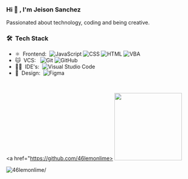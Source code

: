 ### Hi 👋 , I'm Jeison Sanchez

Passionated about technology, coding and being creative.

### 🛠 &nbsp;Tech Stack

- ⚛️ &nbsp;Frontend:&nbsp;
  ![JavaScript](https://img.shields.io/badge/-JavaScript-0A1A2F?style=flat&logo=javascript)
  ![CSS](https://img.shields.io/badge/-JavaScript-0A1A2F?style=flat&logo=javascript)
  ![HTML](https://img.shields.io/badge/-JavaScript-0A1A2F?style=flat&logo=javascript)
  ![VBA](https://img.shields.io/badge/-JavaScript-0A1A2F?style=flat&logo=javascript)
- 🐱 &nbsp;VCS: &nbsp;
  ![Git](https://img.shields.io/badge/-Git-0A1A2F?style=flat&logo=git)
  ![GitHub](https://img.shields.io/badge/-GitHub-0A1A2F?style=flat&logo=github)
- 👨‍💻 &nbsp;IDE's:&nbsp;
  ![Visual Studio Code](https://img.shields.io/badge/-Visual%20Studio%20Code-0A1A2F?style=flat&logo=visual-studio-code&logoColor=007ACC)
- 🎨 &nbsp;Design:&nbsp;
  ![Figma](https://img.shields.io/badge/-Figma-0A1A2F?style=flat&logo=figma)

<br/>

<a href="https://github.com/46lemonlime>
<img height="180em" src="https://github-readme-stats.vercel.app/api?username=46lemonlime&show_icons=true&card_width=400&hide_border=true&title_color=f4f4f4&icon_color=00d8fd&bg_color=0A1A2F&text_color=a3a8c3&hide=contribs" />
</a>
<br />

<p align="left"> <img src=https://komarev.com/ghpvc/?username=46lemonlime alt=46lemonlime/> </p>
